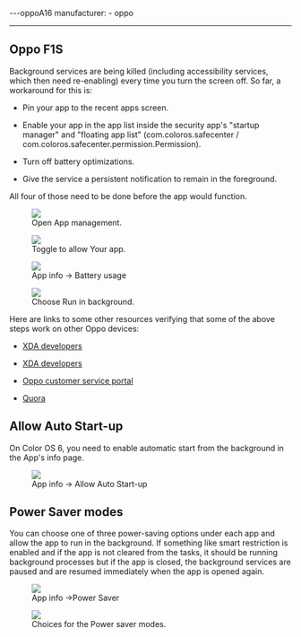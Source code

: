 ---oppoA16
manufacturer: 
    - oppo

---

## Oppo F1S

Background services are being killed (including accessibility services, which then need re-enabling) every time you turn the screen off. So far, a workaround for this is:


* Pin your app to the recent apps screen.

* Enable your app in the app list inside the security app's "startup manager" and "floating app list" (com.coloros.safecenter / com.coloros.safecenter.permission.Permission).

* Turn off battery optimizations.

* Give the service a persistent notification to remain in the foreground.

All four of those need to be done before the app would function.

<div class="img-block">
  <figure>
    <img src="/assets/img/oppo/oppo_autolaunch1.jpg">
    <figcaption>Open App management.</figcaption>
  </figure>

  <figure>
    <img src="/assets/img/oppo/oppo_autolaunch2.jpg">
    <figcaption>Toggle to allow Your app.</figcaption>
  </figure>

</div>

<div class="img-block">
  <figure>
    <img src="/assets/img/oppo/oppo_background1.jpg">
    <figcaption>App info -> Battery usage</figcaption>
  </figure>

  <figure>
    <img src="/assets/img/oppo/oppo_background2.jpg">
    <figcaption>Choose Run in background.</figcaption>
  </figure>

</div>

Here are links to some other resources verifying that some of the above steps work on other Oppo devices:

* [XDA developers](https://forum.xda-developers.com/android/general/coloros-5-0-how-to-allow-apps-running-t3847738)

* [XDA developers](https://forum.xda-developers.com/find-X/help/killing-apps-screen-off-arghh-t3818105)

* [Oppo customer service portal](https://oppo-au.custhelp.com/app/answers/detail/a_id/1313/~/how-to-lock-applications-in-the-background%3F)

* [Quora](https://www.quora.com/How-do-you-add-apps-into-Whitelist-in-OPPO-F1s-phone)

## Allow Auto Start-up

On Color OS 6, you need to enable automatic start from the background in the App's info page.

<div class="img-block">
  <figure>
    <img src="/assets/img/oppo/oppo_autostart.jpg">
    <figcaption>App info -> Allow Auto Start-up</figcaption>
  </figure>

</div>

## Power Saver modes

You can choose one of three power-saving options under each app and allow the app to run in the background. If something like smart restriction is enabled and if the app is not cleared from the tasks, it should be running background processes but if the app is closed, the background services are paused and are resumed immediately when the app is opened again.

<div class="img-block">
  <figure>
    <img src="/assets/img/oppo/oppo_power_saver_1.jpg">
    <figcaption>App info ->Power Saver</figcaption>
  </figure>

  <figure>
    <img src="/assets/img/oppo/oppo_power_saver_2.jpg">
    <figcaption>Choices for the Power saver modes.</figcaption>
  </figure>

</div>
